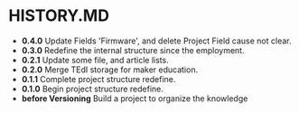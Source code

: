 # HISTORY.MD

- __0.4.0__ Update Fields 'Firmware', and delete Project Field cause not clear.
- __0.3.0__ Redefine the internal structure since the employment.
- __0.2.1__ Update some file, and article lists.
- __0.2.0__ Merge TEdI storage for maker education.
- __0.1.1__ Complete project structure redefine.
- __0.1.0__ Begin project structure redefine.
- __before Versioning__ Build a project to organize the knowledge
